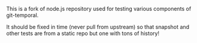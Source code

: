 

This is a fork of node.js repository used for testing various components of git-temporal.

It should be fixed in time (never pull from upstream) so that snapshot and other tests are from a static repo but one with tons of history!
